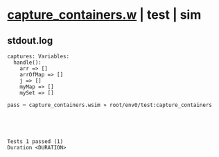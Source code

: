 # [capture_containers.w](../../../../../examples/tests/valid/capture_containers.w) | test | sim

## stdout.log
```log
captures: Variables:
  handle():
    arr => []
    arrOfMap => []
    j => []
    myMap => []
    mySet => []

pass ─ capture_containers.wsim » root/env0/test:capture_containers
 




Tests 1 passed (1) 
Duration <DURATION>

```


